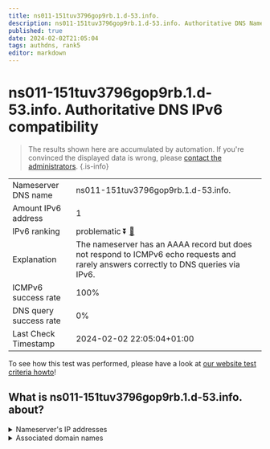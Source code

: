 ```yaml
---
title: ns011-151tuv3796gop9rb.1.d-53.info.
description: ns011-151tuv3796gop9rb.1.d-53.info. Authoritative DNS Nameserver IPv6 compatibility
published: true
date: 2024-02-02T21:05:04
tags: authdns, rank5
editor: markdown
---
```


# ns011-151tuv3796gop9rb.1.d-53.info. Authoritative DNS IPv6 compatibility

> The results shown here are accumulated by automation. If you're convinced the displayed data is wrong, please [contact the administrators](/howto/chat). 
{.is-info}




|   |   |
| - | - |
| Nameserver DNS name | ns011-151tuv3796gop9rb.1.d-53.info.
| Amount IPv6 address | 1
| IPv6 ranking | problematic :arrow_double_down: [🔗](/howto/ranking) |
| Explanation | The nameserver has an AAAA record but does not respond to ICMPv6 echo requests and rarely answers correctly to DNS queries via IPv6. |
| ICMPv6 success rate | 100%|
| DNS query success rate | 0% |
| Last Check Timestamp | 2024-02-02 22:05:04+01:00 |

To see how this test was performed, please have a look at [our website test criteria howto](/howto/testcriteria/authdns)!


## What is ns011-151tuv3796gop9rb.1.d-53.info. about?




<details>
<summary>Nameserver's IP addresses</summary>

2001:240:bb81::28:42

</details>



<details>
<summary>Associated domain names</summary>

www.globalsuzuki.com

</details>
